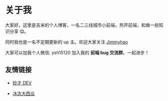 # 关于我

大家好，这里是吉米的个人博客，一名二三线城市小前端，热开前端，和做一些知识分享 😋。

同时我也是一名不定期更新的 up 主。欢迎大家关注 [Jimmyhao](https://space.bilibili.com/304985153)

大家可以加我个人微信: ysh15120 加入我的 **前端 bug 交流群**。一起进步！

## 友情链接

<script setup>
import { VPTeamMembers } from 'vitepress/theme'

const members = [
  {
    avatar: 'https://avatars.githubusercontent.com/u/23721611?s=100&v=4',
    name: '妙才 DEV',
    title: '妙才',
    links: [
      { icon: 'github', link: 'https://github.com/Developer27149' },
      { icon: 'slack', link: 'https://blog-dev27149.vercel.app/' },
    ]
  },
  {
    avatar: 'https://avatars.githubusercontent.com/u/34816426?s=100&v=4',
    name: '冰冻大西瓜',
    title: 'Mr-Q',
    links: [
      { icon: 'github', link: 'https://github.com/you-hengh' },
      { icon: 'slack', link: 'https://bddxg.top/' },
    ]
  },
]
</script>

<VPTeamMembers size="small" :members="members" />

- [妙才 DEV](https://blog-dev27149.vercel.app/)

- [冰冻大西瓜](https://bddxg.top/)
